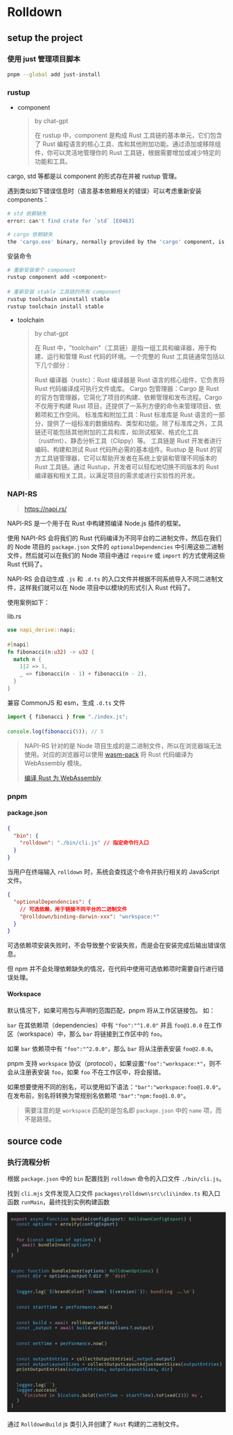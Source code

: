 # Rolldown

## setup the project

### 使用 just 管理项目脚本

```bash
pnpm --global add just-install
```

### rustup

- component
  > by chat-gpt
  >
  > 在 rustup 中，component 是构成 Rust 工具链的基本单元，它们包含了 Rust 编程语言的核心工具、库和其他附加功能。通过添加或移除组件，你可以灵活地管理你的 Rust 工具链，根据需要增加或减少特定的功能和工具。

cargo, std 等都是以 component 的形式存在并被 rustup 管理。

遇到类似如下错误信息时（语言基本依赖相关的错误）可以考虑重新安装 components：

```bash
# std 依赖缺失
error: can't find crate for `std` [E0463]
```

```bash
# cargo 依赖缺失
the 'cargo.exe' binary, normally provided by the 'cargo' component, is not applicable to the '1.77.2-x86_64-pc-windows-msvc' toolchain
```

安装命令

```bash
# 重新安装单个 component
rustup component add <component>

# 重新安装 stable 工具链的所有 component
rustup toolchain uninstall stable
rustup toolchain install stable
```

- toolchain
  > by chat-gpt
  >
  > 在 Rust 中，"toolchain"（工具链）是指一组工具和编译器，用于构建、运行和管理 Rust 代码的环境。一个完整的 Rust 工具链通常包括以下几个部分：
  >
  > Rust 编译器（rustc）：Rust 编译器是 Rust 语言的核心组件，它负责将 Rust 代码编译成可执行文件或库。
  > Cargo 包管理器：Cargo 是 Rust 的官方包管理器，它简化了项目的构建、依赖管理和发布流程。Cargo 不仅用于构建 Rust 项目，还提供了一系列方便的命令来管理项目、依赖项和工作空间。
  > 标准库和附加工具：Rust 标准库是 Rust 语言的一部分，提供了一组标准的数据结构、类型和功能。除了标准库之外，工具链还可能包括其他附加的工具和库，如测试框架、格式化工具（rustfmt）、静态分析工具（Clippy）等。
  > 工具链是 Rust 开发者进行编码、构建和测试 Rust 代码所必需的基本组件。Rustup 是 Rust 的官方工具链管理器，它可以帮助开发者在系统上安装和管理不同版本的 Rust 工具链。通过 Rustup，开发者可以轻松地切换不同版本的 Rust 编译器和相关工具，以满足项目的需求或进行实验性的开发。

### NAPI-RS

> https://napi.rs/

NAPI-RS 是一个用于在 Rust 中构建预编译 Node.js 插件的框架。

使用 NAPI-RS 会将我们的 Rust 代码编译为不同平台的二进制文件，然后在我们的 Node 项目的 `package.json` 文件的 `optionalDependencies` 中引用这些二进制文件，然后就可以在我们的 Node 项目中通过 `require` 或 `import` 的方式使用这些 Rust 代码了。

NAPI-RS 会自动生成 `.js` 和 `.d.ts` 的入口文件并根据不同系统导入不同二进制文件，这样我们就可以在 Node 项目中以模块的形式引入 Rust 代码了。

使用案例如下：

lib.rs

```rust
use napi_derive::napi;

#[napi]
fn fibonacci(n:u32) -> u32 {
  match n {
    1|2 => 1,
    _ => fibonacci(n - 1) + fibonacci(n - 2),
  }
}
```

兼容 CommonJS 和 esm，生成 `.d.ts` 文件

```ts
import { fibonacci } from "./index.js";

console.log(fibonacci(5)); // 5
```

> NAPI-RS 针对的是 Node 项目生成的是二进制文件，所以在浏览器端无法使用。对应的浏览器可以使用 [wasm-pack](https://github.com/rustwasm/wasm-pack) 将 Rust 代码编译为 WebAssembly 模块。
>
> [编译 Rust 为 WebAssembly](https://developer.mozilla.org/zh-CN/docs/WebAssembly/Rust_to_Wasm)

### pnpm

#### package.json

```json
{
  "bin": {
    "rolldown": "./bin/cli.js" // 指定命令行入口
  }
}
```

当用户在终端输入 `rolldown` 时，系统会查找这个命令并执行相关的 JavaScript 文件。

```json
{
  "optionalDependencies": {
    // 可选依赖，用于链接不同平台的二进制文件
    "@rolldown/binding-darwin-xxx": "workspace:*"
  }
}
```

可选依赖项安装失败时，不会导致整个安装失败，而是会在安装完成后输出错误信息。

但 npm 并不会处理依赖缺失的情况，在代码中使用可选依赖项时需要自行进行错误处理。

#### Workspace

默认情况下，如果可用包与声明的范围匹配，pnpm 将从工作区链接包。
如：

`bar` 在其依赖项（dependencies）中有 `"foo":"^1.0.0"` 并且 `foo@1.0.0` 在工作区（workspace）中，那么 `bar` 将链接到工作区中的 `foo`。

如果 `bar` 依赖项中有 `"foo":"^2.0.0"`，那么 `bar` 将从注册表安装 `foo@2.0.0`。

pnpm 支持 `workspace` 协议（protocol），如果设置`"foo":"workspace:*"`，则不会从注册表安装 `foo`，如果 `foo` 不在工作区中，将会报错。

如果想要使用不同的别名，可以使用如下语法：`"bar":"workspace:foo@1.0.0"`。
在发布前，别名将转换为常规别名依赖项 `"bar":"npm:foo@1.0.0"`。

> 需要注意的是 `workspace` 匹配的是包名即 `package.json` 中的 `name` 项，而不是路径。

## source code

### 执行流程分析

根据 `package.json` 中的 `bin` 配置找到 `rolldown` 命令的入口文件 `./bin/cli.js`。

找到 `cli.mjs` 文件发现入口文件 `packages\rolldown\src\cli\index.ts` 和入口函数 `runMain`，最终找到实例构建函数

![alt text](image.png)

通过 `RolldownBuild` js 类引入并创建了 `Rust` 构建的二进制文件。
